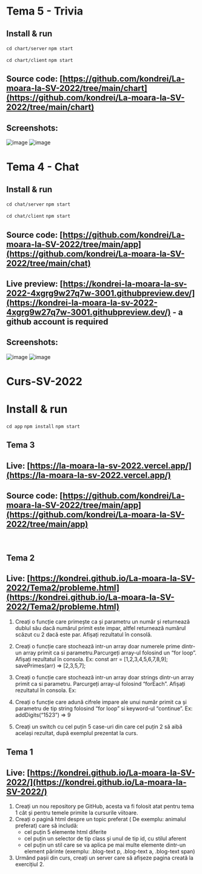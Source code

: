 # Tema 5 - Trivia
## Install & run
`cd chart/server`
`npm start`

`cd chart/client`
`npm start`

## Source code: [https://github.com/kondrei/La-moara-la-SV-2022/tree/main/chart](https://github.com/kondrei/La-moara-la-SV-2022/tree/main/chart)
## Screenshots:
![image](https://user-images.githubusercontent.com/4557193/170999047-02cb8057-00e2-4be7-9d8a-962d2b64fa4d.png)
![image](https://user-images.githubusercontent.com/4557193/170998676-a743e8ad-823b-46ca-a307-f79734b83c03.png)


# Tema 4 - Chat
## Install & run
`cd chat/server`
`npm start`

`cd chat/client`
`npm start`

## Source code: [https://github.com/kondrei/La-moara-la-SV-2022/tree/main/app](https://github.com/kondrei/La-moara-la-SV-2022/tree/main/chat)
## Live preview: [https://kondrei-la-moara-la-sv-2022-4xgrg9w27q7w-3001.githubpreview.dev/](https://kondrei-la-moara-la-sv-2022-4xgrg9w27q7w-3001.githubpreview.dev/) - a github account is required
## Screenshots:

![image](https://user-images.githubusercontent.com/4557193/169548737-3a93ff65-5d99-4d29-9350-ccf8d664f480.png)
![image](https://user-images.githubusercontent.com/4557193/169548327-e88a0275-7d05-49a4-9bd8-ba0c630a508d.png)




# Curs-SV-2022
# Install & run
`cd app`
`npm install`
`npm start`
## Tema 3

## Live: [https://la-moara-la-sv-2022.vercel.app/](https://la-moara-la-sv-2022.vercel.app/)
## Source code: [https://github.com/kondrei/La-moara-la-SV-2022/tree/main/app](https://github.com/kondrei/La-moara-la-SV-2022/tree/main/app)

&nbsp;&nbsp;
## Tema 2

## Live: [https://kondrei.github.io/La-moara-la-SV-2022/Tema2/probleme.html](https://kondrei.github.io/La-moara-la-SV-2022/Tema2/probleme.html)

1. Creați o funcție care primește ca și parametru un număr și returnează dublul său dacă numărul primit este impar, altfel returnează numărul scăzut cu 2 dacă este par. Afișați rezultatul în consolă.

2. Creați o funcție care stochează intr-un array doar numerele prime dintr-un array primit ca si parametru.Parcurgeți array-ul folosind un “for loop”. Afișați rezultatul în consola. Ex: const arr = [1,2,3,4,5,6,7,8,9]; savePrimes(arr) => [2,3,5,7];
 
3. Creați o funcție care stochează intr-un array doar strings dintr-un array primit ca si parametru. Parcurgeți array-ul folosind “forEach”. Afișați rezultatul în consola. Ex:

4. Creați o funcție care adună cifrele impare ale unui număr primit ca și parametru de tip string folosind “for loop” si keyword-ul “continue”. Ex: addDigits(“1523”) => 9

5. Creați un switch cu cel puțin 5 case-uri din care cel puțin 2 să aibă același rezultat, după exemplul prezentat la curs.

## Tema 1

## Live: [https://kondrei.github.io/La-moara-la-SV-2022/](https://kondrei.github.io/La-moara-la-SV-2022/)

1. Creați un nou repository pe GitHub, acesta va fi folosit atat pentru tema 1 cât și pentru temele primite la cursurile viitoare. 
2. Creați o pagină html despre un topic preferat ( De exemplu: animalul preferat) care să includă:
   - cel puțin 5 elemente html diferite
   - cel puțin un selector de tip class și unul de tip id, cu stilul aferent
   - cel puțin un stil care se va aplica pe mai multe elemente dintr-un element părinte (exemplu: .blog-text p, .blog-text a, .blog-text span)
3. Urmând pașii din curs, creați un server care să afișeze pagina creată la exercițiul 2.
